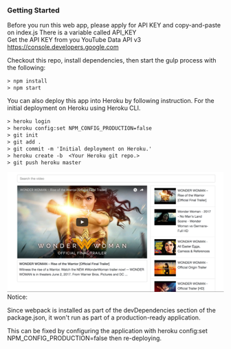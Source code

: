 ### Getting Started

Before you run this web app, please apply for API KEY and copy-and-paste on index.js
There is a variable called API_KEY <br>
Get the API KEY from you YouTube Data API v3
https://console.developers.google.com

Checkout this repo, install dependencies, then start the gulp process with the following:
```
> npm install
> npm start
```


You can also deploy this app into Heroku by following instruction.
For the initial deployment on Heroku using Heroku CLI.
```
> heroku login
> heroku config:set NPM_CONFIG_PRODUCTION=false
> git init
> git add .
> git commit -m 'Initial deployment on Heroku.'
> heroku create -b  <Your Heroku git repo.>
> git push heroku master
```


![ScreenShot](screenshot.png)
Notice:

Since webpack is installed as part of the devDependencies section of the package.json,
it won't run as part of a production-ready application.

This can be fixed by configuring the application with
heroku config:set NPM_CONFIG_PRODUCTION=false
then re-deploying.
